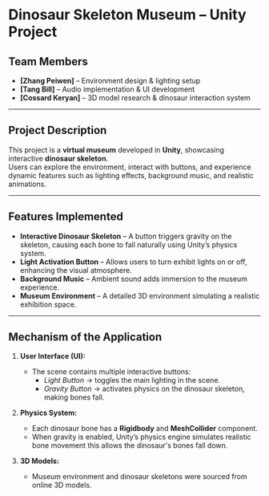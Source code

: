 # Dinosaur Skeleton Museum – Unity Project

## Team Members
- **[Zhang Peiwen]** – Environment design & lighting setup  
- **[Tang Bill]** – Audio implementation & UI development  
- **[Cossard Keryan]** – 3D model research & dinosaur interaction system

---

## Project Description
This project is a **virtual museum** developed in **Unity**, showcasing interactive **dinosaur skeleton**.  
Users can explore the environment, interact with buttons, and experience dynamic features such as lighting effects, background music, and realistic animations.

---

## Features Implemented
-  **Interactive Dinosaur Skeleton** – A button triggers gravity on the skeleton, causing each bone to fall naturally using Unity’s physics system.  
-  **Light Activation Button** – Allows users to turn exhibit lights on or off, enhancing the visual atmosphere.  
-  **Background Music** – Ambient sound adds immersion to the museum experience.  
-  **Museum Environment** – A detailed 3D environment simulating a realistic exhibition space.  

---

## Mechanism of the Application
1. **User Interface (UI):**  
   - The scene contains multiple interactive buttons:
     - *Light Button* → toggles the main lighting in the scene.  
     - *Gravity Button* → activates physics on the dinosaur skeleton, making bones fall.  

2. **Physics System:**  
   - Each dinosaur bone has a **Rigidbody** and **MeshCollider** component.  
   - When gravity is enabled, Unity’s physics engine simulates realistic bone movement this allows the dinosaur's bones fall down.  

3. **3D Models:**  
   - Museum environment and dinosaur skeletons were sourced from online 3D models.  

